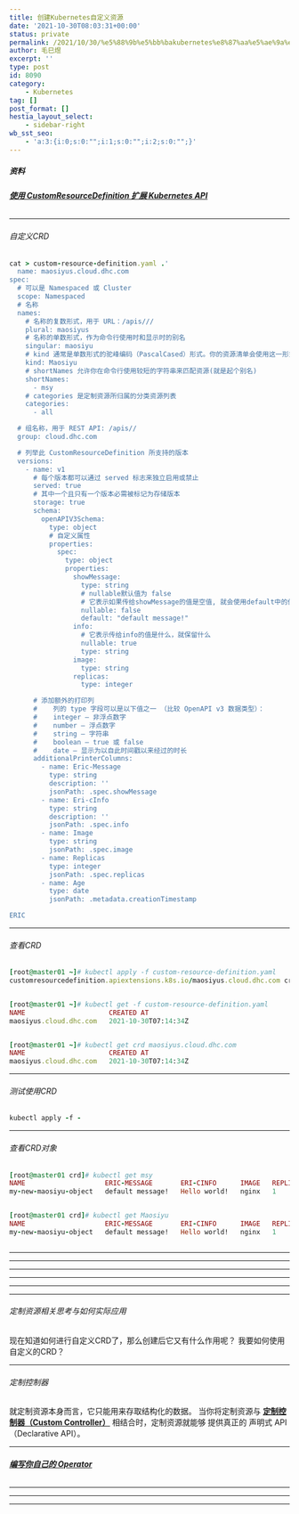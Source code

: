 ```yaml
---
title: 创建Kubernetes自定义资源
date: '2021-10-30T08:03:31+00:00'
status: private
permalink: /2021/10/30/%e5%88%9b%e5%bb%bakubernetes%e8%87%aa%e5%ae%9a%e4%b9%89%e8%b5%84%e6%ba%90
author: 毛巳煜
excerpt: ''
type: post
id: 8090
category:
    - Kubernetes
tag: []
post_format: []
hestia_layout_select:
    - sidebar-right
wb_sst_seo:
    - 'a:3:{i:0;s:0:"";i:1;s:0:"";i:2;s:0:"";}'
---
```

##### 资料

###### **[使用 CustomResourceDefinition 扩展 Kubernetes API](https://kubernetes.io/zh/docs/tasks/extend-kubernetes/custom-resources/custom-resource-definitions/ "使用 CustomResourceDefinition 扩展 Kubernetes API")**

- - - - - -

###### 自定义CRD

```ruby
cat > custom-resource-definition.yaml .'
  name: maosiyus.cloud.dhc.com
spec:
  # 可以是 Namespaced 或 Cluster
  scope: Namespaced
  # 名称
  names:
    # 名称的复数形式，用于 URL：/apis///
    plural: maosiyus
    # 名称的单数形式，作为命令行使用时和显示时的别名
    singular: maosiyu
    # kind 通常是单数形式的驼峰编码（PascalCased）形式。你的资源清单会使用这一形式。
    kind: Maosiyu
    # shortNames 允许你在命令行使用较短的字符串来匹配资源(就是起个别名)
    shortNames:
      - msy
    # categories 是定制资源所归属的分类资源列表
    categories:
      - all

  # 组名称，用于 REST API: /apis//
  group: cloud.dhc.com

  # 列举此 CustomResourceDefinition 所支持的版本
  versions:
    - name: v1
      # 每个版本都可以通过 served 标志来独立启用或禁止
      served: true
      # 其中一个且只有一个版本必需被标记为存储版本
      storage: true
      schema:
        openAPIV3Schema:
          type: object
          # 自定义属性
          properties:
            spec:
              type: object
              properties:
                showMessage:
                  type: string
                  # nullable默认值为 false
                  # 它表示如果传给showMessage的值是空值, 就会使用default中的值做为填充
                  nullable: false
                  default: "default message!"
                info:
                  # 它表示传给info的值是什么，就保留什么
                  nullable: true
                  type: string
                image:
                  type: string
                replicas:
                  type: integer

      # 添加额外的打印列
      #    列的 type 字段可以是以下值之一 （比较 OpenAPI v3 数据类型）：
      #    integer – 非浮点数字
      #    number – 浮点数字
      #    string – 字符串
      #    boolean – true 或 false
      #    date – 显示为以自此时间戳以来经过的时长
      additionalPrinterColumns:
        - name: Eric-Message
          type: string
          description: ''
          jsonPath: .spec.showMessage
        - name: Eri-cInfo
          type: string
          description: ''
          jsonPath: .spec.info
        - name: Image
          type: string
          jsonPath: .spec.image
        - name: Replicas
          type: integer
          jsonPath: .spec.replicas
        - name: Age
          type: date
          jsonPath: .metadata.creationTimestamp

ERIC


```

- - - - - -

###### 查看CRD

```ruby
[root@master01 ~]# kubectl apply -f custom-resource-definition.yaml
customresourcedefinition.apiextensions.k8s.io/maosiyus.cloud.dhc.com created


[root@master01 ~]# kubectl get -f custom-resource-definition.yaml
NAME                     CREATED AT
maosiyus.cloud.dhc.com   2021-10-30T07:14:34Z


[root@master01 ~]# kubectl get crd maosiyus.cloud.dhc.com
NAME                     CREATED AT
maosiyus.cloud.dhc.com   2021-10-30T07:14:34Z


```

- - - - - -

###### 测试使用CRD

```ruby
kubectl apply -f - 
```

- - - - - -

###### 查看CRD对象

```ruby
[root@master01 crd]# kubectl get msy
NAME                    ERIC-MESSAGE       ERI-CINFO      IMAGE   REPLICAS   AGE
my-new-maosiyu-object   default message!   Hello world!   nginx   1          5s


[root@master01 crd]# kubectl get Maosiyu
NAME                    ERIC-MESSAGE       ERI-CINFO      IMAGE   REPLICAS   AGE
my-new-maosiyu-object   default message!   Hello world!   nginx   1          13s



```

- - - - - -

- - - - - -

- - - - - -

- - - - - -

- - - - - -

- - - - - -

###### 定制资源相关思考与如何实际应用

现在知道如何进行自定义CRD了，那么创建后它又有什么作用呢？ 我要如何使用自定义的CRD？

- - - - - -

###### 定制控制器

 就定制资源本身而言，它只能用来存取结构化的数据。 当你将定制资源与 **[定制控制器（Custom Controller）](https://kubernetes.io/zh/docs/concepts/extend-kubernetes/api-extension/custom-resources/#custom-controllers "定制控制器（Custom Controller）")** 相结合时，定制资源就能够 提供真正的 声明式 API（Declarative API）。

- - - - - -

###### **[编写你自己的 Operator](https://kubernetes.io/zh/docs/concepts/extend-kubernetes/operator/#writing-operator "编写你自己的 Operator")**

- - - - - -

- - - - - -

- - - - - -